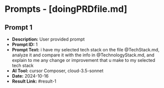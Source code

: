 # Prompts - [doingPRDfile.md]

## Prompt 1
* **Description:** User provided prompt
* **Prompt ID:** 1
* **Prompt Text:** i have my selected tech stack on the file @TechStack.md, analyze it and compare it with the info in @TechnologyStack.md, and explain to me any change or improvement that u make to my selected tech stack
* **AI Tool:** cursor Composer, cloud-3.5-sonnet
* **Date:** 2024-10-16
* **Result Link:** #result-1

